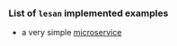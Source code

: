 ### List of `lesan` implemented examples

- a very simple [microservice](https://github.com/MiaadTeam/lesan/tree/main/examples/simpleMircoservice)
